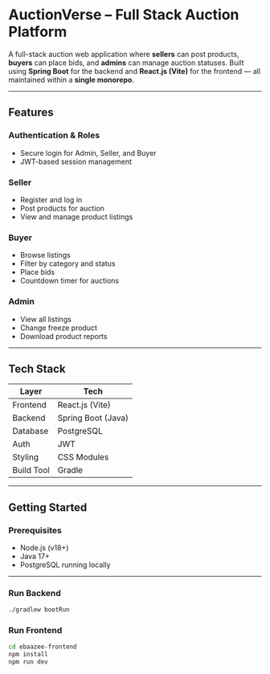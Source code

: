 # AuctionVerse – Full Stack Auction Platform

A full-stack auction web application where **sellers** can post products, **buyers** can place bids, and **admins** can manage auction statuses. Built using **Spring Boot** for the backend and **React.js (Vite)** for the frontend — all maintained within a **single monorepo**.

---

## Features

### Authentication & Roles
- Secure login for Admin, Seller, and Buyer
- JWT-based session management

### Seller
- Register and log in
- Post products for auction
- View and manage product listings

### Buyer
- Browse listings
- Filter by category and status
- Place bids
- Countdown timer for auctions

### Admin
- View all listings
- Change freeze product
- Download product reports

---

## Tech Stack

| Layer      | Tech               |
|------------|--------------------|
| Frontend   | React.js (Vite)    |
| Backend    | Spring Boot (Java) |
| Database   | PostgreSQL         |
| Auth       | JWT                |
| Styling    | CSS Modules        |
| Build Tool | Gradle             |

---

## Getting Started

### Prerequisites

- Node.js (v18+)
- Java 17+
- PostgreSQL running locally

---

### Run Backend

```bash
./gradlew bootRun
```

### Run Frontend
```bash
cd ebaazee-frontend
npm install
npm run dev
```
